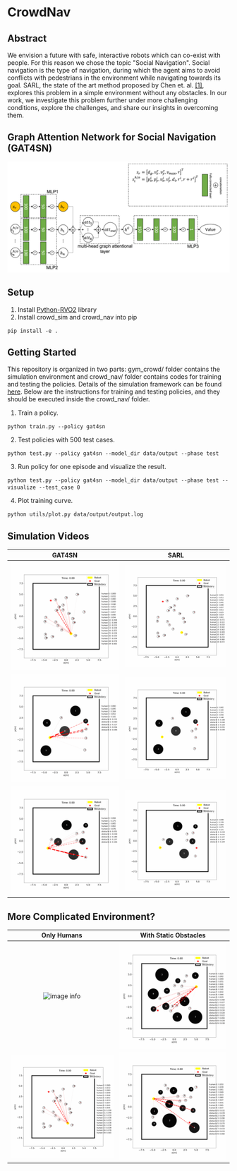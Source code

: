 # CrowdNav
## Abstract
We envision a future with safe, interactive robots which can co-exist with people. For this reason we chose the topic "Social Navigation". Social navigation is the type of navigation, during which the agent aims to avoid conflicts with pedestrians in the environment while navigating towards its goal. SARL, the state of the art method proposed by Chen et. al. [[1]](https://arxiv.org/pdf/1809.08835.pdf), explores this problem in a simple environment without any obstacles. In our work, we investigate this problem further under more challenging conditions, explore the challenges, and share our insights in overcoming them.


## Graph Attention Network for Social Navigation (GAT4SN)
![image info](./pictures/deep_v_network.png)

## Setup
1. Install [Python-RVO2](https://github.com/sybrenstuvel/Python-RVO2) library
2. Install crowd_sim and crowd_nav into pip
```
pip install -e .
```

## Getting Started
This repository is organized in two parts: gym_crowd/ folder contains the simulation environment and
crowd_nav/ folder contains codes for training and testing the policies. Details of the simulation framework can be found
[here](crowd_sim/README.md). Below are the instructions for training and testing policies, and they should be executed
inside the crowd_nav/ folder.


1. Train a policy.
```
python train.py --policy gat4sn
```
2. Test policies with 500 test cases.
```
python test.py --policy gat4sn --model_dir data/output --phase test
```
3. Run policy for one episode and visualize the result.
```
python test.py --policy gat4sn --model_dir data/output --phase test --visualize --test_case 0
```
4. Plot training curve.
```
python utils/plot.py data/output/output.log
```


## Simulation Videos
GAT4SN             | SARL
:-------------------------:|:-------------------------:
![image info](./pictures/gat4sn_test_case_40_H20.gif)|![image info](./pictures/sarl_test_case_40_H20.gif)
![image info](./pictures/test_183_gat4sn.gif)|![image info](./pictures/test_183_sarl.gif)
![image info](./pictures/test_178_gat4sn.gif)|![image info](./pictures/test_178_sarl.gif)

## More Complicated Environment?
Only Humans             | With Static Obstacles
:-------------------------:|:-------------------------:
![image info](./pictures/H30O0_0.gif)|![image info](./pictures/H10O10_1.gif)
![image info](./pictures/gat4sn_test_case_40_H20.gif)|![image info](./pictures/H10O10_0.gif)
